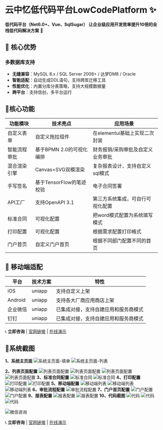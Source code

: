 # 云中忆低代码平台LowCodePlatform ✨
**低代码平台（Net6.0+、Vue、SqlSugar）**
**让企业级应用开发效率提升10倍的全栈低代码解决方案** 🚀

## 🌟 核心优势
### 多数据库支持
- **无缝兼容**：MySQL 8.x / SQL Server 2008+ / 达梦DM8 / Oracle
- **智能适配**：自动生成DDL语句，支持跨库迁移工具
- **性能优化**：内置分库分表策略，支持大规模数据量
- **跨平台**：支持信创，多平台运行

## 🥵核心功能
| 功能模块 | 技术亮点 | 应用场景 |
|---------|---------|---------|
| 自定义表单 | 自定义拖拉组件 | 在elementui基础上实现二次封装 |
| 智能流程审批 | 基于BPMN 2.0的可视化编排 | 财务报销/采购审批及自定义业务审批 |
| 混合渲染引擎 | Canvas+SVG双模渲染 | 复杂报表设计，支持自定义sql模式 |
| 手写签名 | 基于TensorFlow的笔迹校验 | 电子合同签署 |
| API工厂 | 支持OpenAPI 3.1 | 第三方系统集成，可自行可视化配置 |
| 标准合同 | 可视化配置 | 把word模式配置为系统填写模式 |
| 打印配置 | 可视化配置 | 根据需求配置打印格式 |
| 门户首页 | 自定义门户首页 | 根据不同部门配置不同的首页 |

## 📱 移动端适配
| 平台 | 技术方案 | 特性 |
|------|---------|------|
| iOS | uniapp | 支持自定义上架 |
| Android | uniapp | 支持各大厂商应用商店上架 |
| 企业微信 | uniapp | 已集成对接，支持自建应用和服务商模式 |
| 钉钉 | uniapp | 已集成对接，支持自建应用和服务商模式 |

📞 **立即咨询** | [官网链接](https://www.cdyzy.net/) | [在线演示](https://www.cdyzy.net/TryChooseTest.html)

## 🎁系统截图
**1、系统主页面**
![系统主页面-填单](imgs/acbdfe2ff4494c60a08bac63c3af43dc.png)
![系统主页面-列表](imgs/b9faf3bf2daa40f59b8bf888d9d9bea9.png)

**2、列表页面配置**
![列表页面配置](imgs/851cc339e440414b8dd99a7b82ea8924.png)
![列表页面配置](imgs/1242f356326248ea95986b2450e66fb5.png)
![列表页面配置](imgs/f55d458bc00f4f81963da0e85d6b2360.png)
![列表页面配置](imgs/34a79cdb8aac4518b5e437a81dba3ecb.png)
**3、标准合同配置**
![标准合同](imgs/bb45d29d9873495b8f03d2b929c4564a.png)
![标准合同](imgs/9f70c816c1894682a9f4b0de62edfc4c.png)
**4、打印配置**
![打印配置](imgs/4b32f87f5fa44de2af61785aedbb8fb0.png)
![打印配置](imgs/5df40a8a8c0e4fba9a3076b29ad8f564.png)
**5、移动端配置**
![移动端列表](imgs/f0b72ab5a1a24b67a020ec712fdc77e5.png)
![移动端列表](imgs/44f9cd9ab93646d9a4ee81a78f2367c6.png)
![移动端列表](imgs/24e7898ce9564712aee3abf2eaad306e.png)
**6、审批流程配置**
![审批流程配置](imgs/d6ddee32aa0a46168d0e2186f7fea308.png)
**7、门户首页配置**
![门户配置](imgs/3f1fac19880b45adad6b6aa8e7ec7348.png)
![门户配置](imgs/363b5b095d3a43ae9fa086cc29159d17.png)
**9、报表配置**
![报表配置](imgs/3169e50fa5d94464a7fb57fd8d03da73.png)
![报表配置](imgs/5d79559f9b164cf9aae1cb2a3335cf2b.png)
**10、代码截图**
![代码](imgs/ac12592ddfc54aedb5af9cdeea608991.png)
![代码](imgs/7a7a014c7ba649b3ac1dc617f33c851f.png)
![代码](imgs/f6373cd68c354367ab89c319c6baf4c2.png)


![微信咨询](imgs/benmaiweixin.png.png)

📞 **立即咨询** | [官网链接](https://www.cdyzy.net/) | [在线演示](https://www.cdyzy.net/TryChooseTest.html)



